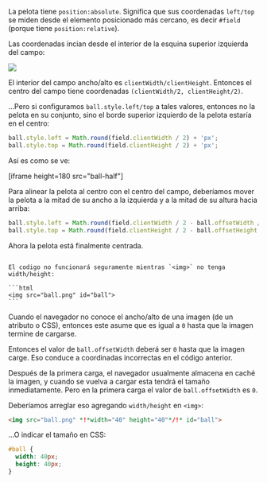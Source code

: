 La pelota tiene `position:absolute`. Significa que sus coordenadas `left/top` se miden desde el elemento posicionado más cercano, es decir `#field` (porque tiene `position:relative`).

Las coordenadas incian desde el interior de la esquina superior izquierda del campo: 

![](field.svg)

El interior del campo ancho/alto es `clientWidth/clientHeight`. Entonces el centro del campo tiene coordenadas `(clientWidth/2, clientHeight/2)`.

...Pero si configuramos `ball.style.left/top` a tales valores, entonces no la pelota en su conjunto, sino el borde superior izquierdo de la pelota estaría en el centro:

```js
ball.style.left = Math.round(field.clientWidth / 2) + 'px';
ball.style.top = Math.round(field.clientHeight / 2) + 'px';
```

Así es como se ve:

[iframe height=180 src="ball-half"]

Para alinear la pelota al centro con el centro del campo, deberíamos mover la pelota a la mitad de su ancho a la izquierda y a la mitad de su altura hacia arriba:

```js
ball.style.left = Math.round(field.clientWidth / 2 - ball.offsetWidth / 2) + 'px';
ball.style.top = Math.round(field.clientHeight / 2 - ball.offsetHeight / 2) + 'px';
```

Ahora la pelota está finalmente centrada.

````warn header="Attention: the pitfall!"

El codigo no funcionará seguramente mientras `<img>` no tenga width/height:

```html
<img src="ball.png" id="ball">
```
````

Cuando el navegador no conoce el ancho/alto de una imagen (de un atributo o CSS), entonces este asume que es igual a `0` hasta que la imagen termine de cargarse.

Entonces el valor de `ball.offsetWidth` deberá ser `0` hasta que la imagen carge. Eso conduce a coordinadas incorrectas en el código anterior.

Después de la primera carga, el navegador usualmente almacena en caché la imagen, y cuando se vuelva a cargar esta tendrá el tamaño inmediatamente. Pero en la primera carga el valor de `ball.offsetWidth` es `0`.

Deberíamos arreglar eso agregando `width/height` en `<img>`:

```html
<img src="ball.png" *!*width="40" height="40"*/!* id="ball">
```

...O indicar el tamaño en CSS:

```css
#ball {
  width: 40px;
  height: 40px;
}
```
